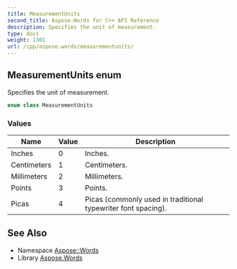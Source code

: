 ```yaml
---
title: MeasurementUnits
second_title: Aspose.Words for C++ API Reference
description: Specifies the unit of measurement.
type: docs
weight: 1301
url: /cpp/aspose.words/measurementunits/
---
```

## MeasurementUnits enum


Specifies the unit of measurement.

```cpp
enum class MeasurementUnits
```

### Values

| Name | Value | Description |
| --- | --- | --- |
| Inches | 0 | Inches. |
| Centimeters | 1 | Centimeters. |
| Millimeters | 2 | Millimeters. |
| Points | 3 | Points. |
| Picas | 4 | Picas (commonly used in traditional typewriter font spacing). |

## See Also

* Namespace [Aspose::Words](../)
* Library [Aspose.Words](../../)
